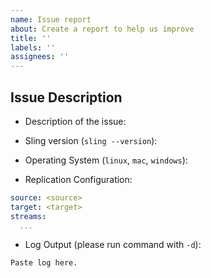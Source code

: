 ```yaml
---
name: Issue report
about: Create a report to help us improve
title: ''
labels: ''
assignees: ''
---
```


## Issue Description

- Description of the issue: 

- Sling version (`sling --version`): 

- Operating System (`linux`, `mac`, `windows`): 

- Replication Configuration: 

```yaml
source: <source>
target: <target>
streams:
  ...
```

- Log Output (please run command with `-d`): 

```
Paste log here.
```
